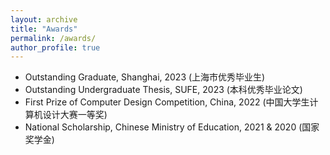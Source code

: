 ```yaml
---
layout: archive
title: "Awards"
permalink: /awards/
author_profile: true
---
```


* Outstanding Graduate, Shanghai, 2023 (上海市优秀毕业生)
* Outstanding Undergraduate Thesis, SUFE, 2023 (本科优秀毕业论文)
* First Prize of Computer Design Competition, China, 2022 (中国大学生计算机设计大赛一等奖)
* National Scholarship, Chinese Ministry of Education, 2021 & 2020 (国家奖学金)
